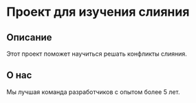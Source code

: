 # Проект для изучения слияния

## Описание

Этот проект поможет научиться решать конфликты слияния.
## О нас

Мы лучшая команда разработчиков с опытом более 5 лет.
